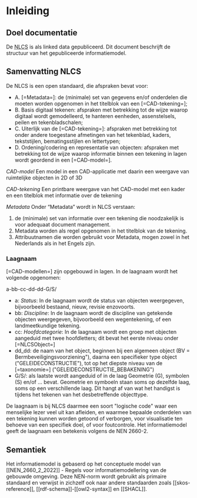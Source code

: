 # Inleiding

## Doel documentatie
De <abbr title="Nederlandse CAD-standaard">NLCS</abbr> is als linked data gepubliceerd. Dit document beschrijft de structuur van het gepubliceerde informatiemodel.



## Samenvatting NLCS

De NLCS is een open standaard, die afspraken bevat voor:
* A. [=Metadata=]: de (minimale) set van gegevens en/of onderdelen die moeten worden opgenomen in het titelblok van een [=CAD-tekening=];
* B. Basis digitaal tekenen: afspraken met betrekking tot de wijze waarop digitaal wordt gemodelleerd, te hanteren eenheden, assenstelsels, peilen en tekenbladschalen;
* C. Uiterlijk van de [=CAD-tekening=]: afspraken met betrekking tot onder andere toegestane afmetingen van het tekenblad, kaders, tekststijlen, bematingsstijlen en lettertypen;
* D. Ordening/codering en representatie van objecten: afspraken met betrekking tot de wijze waarop informatie binnen een tekening in lagen wordt geordend in een [=CAD-model=].

<p><dfn data-lt="CAD-model|CAD-modellen">CAD-model</dfn> Een model in een CAD-applicatie met daarin een weergave van ruimtelijke objecten in 2D of 3D </p>

<p><dfn data-lt="CAD-tekening|CAD-tekeningen">CAD-tekening</dfn> Een printbare weergave van het CAD-model met een kader en een titelblok met informatie over de tekening</p>

<p><dfn>Metadata</dfn> Onder “Metadata” wordt in NLCS verstaan: <ol><li> de (minimale) set van informatie over een tekening die noodzakelijk is voor adequaat document management.</li>
<li>Metadata worden als regel opgenomen in het titelblok van de tekening. </li><li> Attribuutnamen die worden gebruikt voor Metadata, mogen zowel in het Nederlands als in het Engels zijn.</li></ol></p>


### Laagnaam
[=CAD-modellen=] zijn opgebouwd in lagen. In de laagnaam wordt het volgende opgenomen:

a-bb-cc-dd-dd-G/S/

* a: <dfn data lt="Status|Statussen">Status</dfn>: In de laagnaam wordt de status van objecten weergegeven, bijvoorbeeld bestaand, nieuw, revisie enzovoorts.
* bb: <dfn data lt="Discipline|Disciplines">Discipline</dfn>: In de laagnaam wordt de discipline van getekende objecten weergegeven, bijvoorbeeld een wegentekening, of een landmeetkundige tekening. 
* cc: <dfn data lt="Hoofdcategorie|Hoofdcategoriën">Hoofdcategorie</dfn>: In de laagnaam wordt een groep met objecten aangeduid met twee hoofdletters; dit bevat het eerste niveau onder [=NLCSObject=]
* dd_dd: de naam van het object, beginnen bij een algemeen object (BV = Bermbeveiligingsvoorziening"), daarna een specifieker type object ("GELEIDECONSTRUCTIE"), tot op het diepste niveau van de [=taxonomie=] ("GELEIDECONSTRUCTIE_BEBAKENING")
* G/S/: als laatste wordt aangeduid of in de laag Geometrie (G), symbolen (S) en/of ... bevat. Geometrie en symboeln staan soms op dezelfde laag, soms op een verschillende laag. Dit hangt af van wat het handigst is tijdens het tekenen van het desbetreffende objecttype.

De laagnaam is bij NLCS daarmee een soort "logische code" waar een menselijke lezer veel uit kan afleiden, en waarmee bepaalde onderdelen van een tekening kunnen worden getoond of verborgen, voor visualisatie ten behoeve van een specifiek doel, of voor foutcontrole. Het informatiemodel geeft de laagnaam een betekenis volgens de NEN 2660-2.


## Semantiek
Het informatiemodel is gebaserd op het conceptuele model van [[NEN_2660_2_2022]] - Regels voor informatiemodellering van de gebouwde omgeving. Deze NEN-norm wordt gebruikt als primaire standaard en verwijst in zichzelf ook naar andere standaarden zoals [[skos-reference]], [[rdf-schema]]-[[owl2-syntax]] en [[SHACL]]. 



